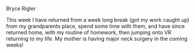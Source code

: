 Bryce Rigler

This week I have returned from a week long break (got my work caught up) from my grandparents place, spend some time with them, 
and have since returned home, with my routine of homework, then jumping onto VR returning to my life. My mother is having major 
neck surgery in the coming weeks! 
